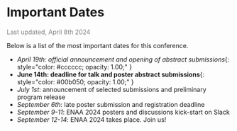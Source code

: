 # Important Dates
<span style="color:gray">Last updated, April 8th 2024</span>

Below is a list of the most important dates for this conference.


- *April 19th: official announcement and opening of abstract submissions*{: style="color: #cccccc; opacity: 1.00;" }
- **June 14th: deadline for talk and poster abstract submissions**{: style="color: #00b050; opacity: 1.00;" }
- *July 1st*: announcement of selected submissions and preliminary program release
- *September 6th*: late poster submission and registration deadline
- *September 9-11*: ENAA 2024 posters and discussions kick-start on Slack
- *September 12-14*: ENAA 2024 takes place. Join us!
